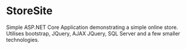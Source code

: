 # StoreSite
Simple ASP.NET Core Application demonstrating a simple online store. Utilises bootstrap, JQuery, AJAX JQuery, SQL Server and a few smaller technologies. 
